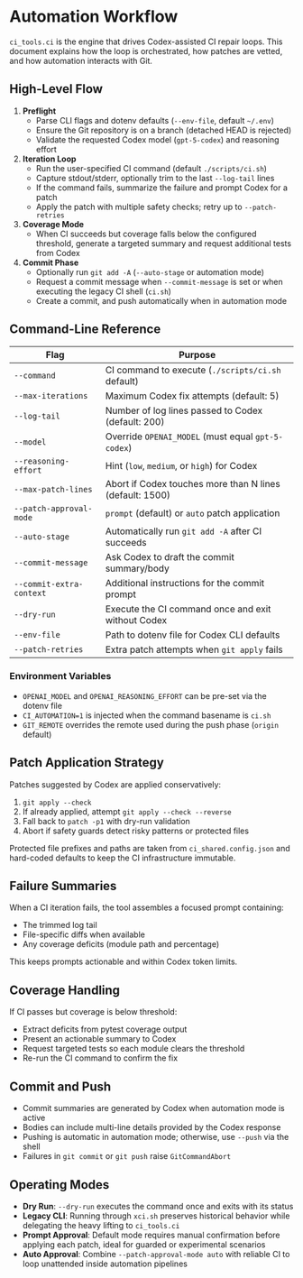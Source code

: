 # Automation Workflow

`ci_tools.ci` is the engine that drives Codex-assisted CI repair loops. This
document explains how the loop is orchestrated, how patches are vetted, and how
automation interacts with Git.

## High-Level Flow
1. **Preflight**
   - Parse CLI flags and dotenv defaults (`--env-file`, default `~/.env`)
   - Ensure the Git repository is on a branch (detached HEAD is rejected)
   - Validate the requested Codex model (`gpt-5-codex`) and reasoning effort
2. **Iteration Loop**
   - Run the user-specified CI command (default `./scripts/ci.sh`)
   - Capture stdout/stderr, optionally trim to the last `--log-tail` lines
   - If the command fails, summarize the failure and prompt Codex for a patch
   - Apply the patch with multiple safety checks; retry up to `--patch-retries`
3. **Coverage Mode**
   - When CI succeeds but coverage falls below the configured threshold,
     generate a targeted summary and request additional tests from Codex
4. **Commit Phase**
   - Optionally run `git add -A` (`--auto-stage` or automation mode)
   - Request a commit message when `--commit-message` is set or when executing
     the legacy CI shell (`ci.sh`)
   - Create a commit, and push automatically when in automation mode

## Command-Line Reference

| Flag | Purpose |
| ---- | ------- |
| `--command` | CI command to execute (`./scripts/ci.sh` default) |
| `--max-iterations` | Maximum Codex fix attempts (default: 5) |
| `--log-tail` | Number of log lines passed to Codex (default: 200) |
| `--model` | Override `OPENAI_MODEL` (must equal `gpt-5-codex`) |
| `--reasoning-effort` | Hint (`low`, `medium`, or `high`) for Codex |
| `--max-patch-lines` | Abort if Codex touches more than N lines (default: 1500) |
| `--patch-approval-mode` | `prompt` (default) or `auto` patch application |
| `--auto-stage` | Automatically run `git add -A` after CI succeeds |
| `--commit-message` | Ask Codex to draft the commit summary/body |
| `--commit-extra-context` | Additional instructions for the commit prompt |
| `--dry-run` | Execute the CI command once and exit without Codex |
| `--env-file` | Path to dotenv file for Codex CLI defaults |
| `--patch-retries` | Extra patch attempts when `git apply` fails |

### Environment Variables
- `OPENAI_MODEL` and `OPENAI_REASONING_EFFORT` can be pre-set via the dotenv file
- `CI_AUTOMATION=1` is injected when the command basename is `ci.sh`
- `GIT_REMOTE` overrides the remote used during the push phase (`origin` default)

## Patch Application Strategy
Patches suggested by Codex are applied conservatively:
1. `git apply --check`
2. If already applied, attempt `git apply --check --reverse`
3. Fall back to `patch -p1` with dry-run validation
4. Abort if safety guards detect risky patterns or protected files

Protected file prefixes and paths are taken from `ci_shared.config.json` and
hard-coded defaults to keep the CI infrastructure immutable.

## Failure Summaries
When a CI iteration fails, the tool assembles a focused prompt containing:
- The trimmed log tail
- File-specific diffs when available
- Any coverage deficits (module path and percentage)

This keeps prompts actionable and within Codex token limits.

## Coverage Handling
If CI passes but coverage is below threshold:
- Extract deficits from pytest coverage output
- Present an actionable summary to Codex
- Request targeted tests so each module clears the threshold
- Re-run the CI command to confirm the fix

## Commit and Push
- Commit summaries are generated by Codex when automation mode is active
- Bodies can include multi-line details provided by the Codex response
- Pushing is automatic in automation mode; otherwise, use `--push` via the shell
- Failures in `git commit` or `git push` raise `GitCommandAbort`

## Operating Modes
- **Dry Run**: `--dry-run` executes the command once and exits with its status
- **Legacy CLI**: Running through `xci.sh` preserves historical behavior while
  delegating the heavy lifting to `ci_tools.ci`
- **Prompt Approval**: Default mode requires manual confirmation before applying
  each patch, ideal for guarded or experimental scenarios
- **Auto Approval**: Combine `--patch-approval-mode auto` with reliable CI to
  loop unattended inside automation pipelines
